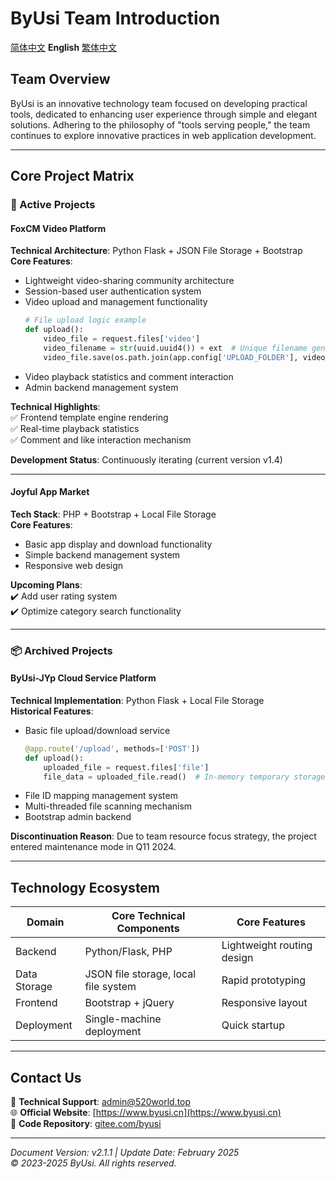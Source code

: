 # ByUsi Team Introduction

[简体中文](README.mf) **English** [繁体中文](README-zh-uf.md)

## Team Overview
ByUsi is an innovative technology team focused on developing practical tools, dedicated to enhancing user experience through simple and elegant solutions. Adhering to the philosophy of "tools serving people," the team continues to explore innovative practices in web application development.

---

## Core Project Matrix

### 🎯 Active Projects

#### FoxCM Video Platform
**Technical Architecture**: Python Flask + JSON File Storage + Bootstrap  
**Core Features**:  
- Lightweight video-sharing community architecture  
- Session-based user authentication system  
- Video upload and management functionality  
  ```python
  # File upload logic example
  def upload():
      video_file = request.files['video']
      video_filename = str(uuid.uuid4()) + ext  # Unique filename generation
      video_file.save(os.path.join(app.config['UPLOAD_FOLDER'], video_filename))
  ```
- Video playback statistics and comment interaction  
- Admin backend management system  

**Technical Highlights**:  
✅ Frontend template engine rendering  
✅ Real-time playback statistics  
✅ Comment and like interaction mechanism  

**Development Status**: Continuously iterating (current version v1.4)  

---

#### Joyful App Market
**Tech Stack**: PHP + Bootstrap + Local File Storage  
**Core Features**:  
- Basic app display and download functionality  
- Simple backend management system  
- Responsive web design  

**Upcoming Plans**:  
✔️ Add user rating system  
✔️ Optimize category search functionality  

---

### 📦 Archived Projects

#### ByUsi-JYp Cloud Service Platform
**Technical Implementation**: Python Flask + Local File Storage  
**Historical Features**:  
- Basic file upload/download service  
  ```python
  @app.route('/upload', methods=['POST'])
  def upload():
      uploaded_file = request.files['file']
      file_data = uploaded_file.read()  # In-memory temporary storage
  ```
- File ID mapping management system  
- Multi-threaded file scanning mechanism  
- Bootstrap admin backend  

**Discontinuation Reason**: Due to team resource focus strategy, the project entered maintenance mode in Q11 2024.  

---

## Technology Ecosystem
| Domain         | Core Technical Components     | Core Features             |
|----------------|------------------------------|--------------------------|
| Backend        | Python/Flask, PHP            | Lightweight routing design|
| Data Storage   | JSON file storage, local file system | Rapid prototyping        |
| Frontend       | Bootstrap + jQuery           | Responsive layout         |
| Deployment     | Single-machine deployment    | Quick startup             |

---

## Contact Us
📧 **Technical Support**: admin@520world.top  
🌐 **Official Website**: [https://www.byusi.cn](https://www.byusi.cn)  
💾 **Code Repository**: [gitee.com/byusi](https://gitee.com/byusi)  

---

*Document Version: v2.1.1 | Update Date: February 2025*  
*© 2023-2025 ByUsi. All rights reserved.*